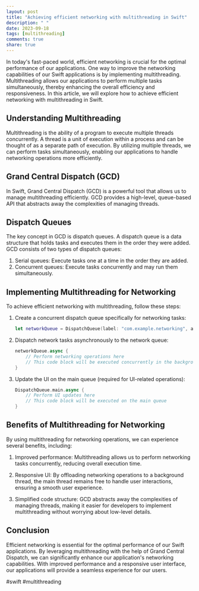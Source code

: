 ```yaml
---
layout: post
title: "Achieving efficient networking with multithreading in Swift"
description: " "
date: 2023-09-18
tags: [multithreading]
comments: true
share: true
---
```


In today's fast-paced world, efficient networking is crucial for the optimal performance of our applications. One way to improve the networking capabilities of our Swift applications is by implementing multithreading. Multithreading allows our applications to perform multiple tasks simultaneously, thereby enhancing the overall efficiency and responsiveness. In this article, we will explore how to achieve efficient networking with multithreading in Swift.

## Understanding Multithreading

Multithreading is the ability of a program to execute multiple threads concurrently. A thread is a unit of execution within a process and can be thought of as a separate path of execution. By utilizing multiple threads, we can perform tasks simultaneously, enabling our applications to handle networking operations more efficiently.

## Grand Central Dispatch (GCD)

In Swift, Grand Central Dispatch (GCD) is a powerful tool that allows us to manage multithreading efficiently. GCD provides a high-level, queue-based API that abstracts away the complexities of managing threads.

## Dispatch Queues

The key concept in GCD is dispatch queues. A dispatch queue is a data structure that holds tasks and executes them in the order they were added. GCD consists of two types of dispatch queues:

1. Serial queues: Execute tasks one at a time in the order they are added.
2. Concurrent queues: Execute tasks concurrently and may run them simultaneously.

## Implementing Multithreading for Networking

To achieve efficient networking with multithreading, follow these steps:

1. Create a concurrent dispatch queue specifically for networking tasks:
   ```swift
   let networkQueue = DispatchQueue(label: "com.example.networking", attributes: .concurrent)
   ```

2. Dispatch network tasks asynchronously to the network queue:
   ```swift
   networkQueue.async {
       // Perform networking operations here
       // This code block will be executed concurrently in the background
   }
   ```

3. Update the UI on the main queue (required for UI-related operations):
   ```swift
   DispatchQueue.main.async {
       // Perform UI updates here
       // This code block will be executed on the main queue
   }
   ```

## Benefits of Multithreading for Networking

By using multithreading for networking operations, we can experience several benefits, including:

1. Improved performance: Multithreading allows us to perform networking tasks concurrently, reducing overall execution time.

2. Responsive UI: By offloading networking operations to a background thread, the main thread remains free to handle user interactions, ensuring a smooth user experience.

3. Simplified code structure: GCD abstracts away the complexities of managing threads, making it easier for developers to implement multithreading without worrying about low-level details.

## Conclusion

Efficient networking is essential for the optimal performance of our Swift applications. By leveraging multithreading with the help of Grand Central Dispatch, we can significantly enhance our application's networking capabilities. With improved performance and a responsive user interface, our applications will provide a seamless experience for our users.

#swift #multithreading